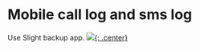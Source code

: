 
# Mobile call log and sms log

Use Slight backup app.
[![](not-by-ai.svg){: .center}](https://notbyai.fyi)
